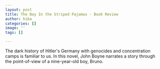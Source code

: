 ```yaml
---
layout: post
title: The Boy In the Striped Pajamas - Book Review
author: hiba
categories: []
image: ''
tags: []

---
```

The dark history of Hitler's Germany with genocides and concentration camps is familiar to us. In this novel, John Boyne narrates a story through the point-of-view of a nine-year-old boy, Bruno.  